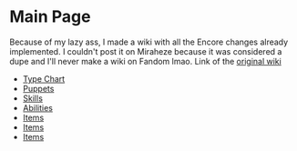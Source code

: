 <h1>Main Page</h1> 

Because of my lazy ass, I made a wiki with all the Encore changes already implemented. I couldn't post it on Miraheze because it was considered a dupe and I'll never make a wiki on Fandom lmao. Link of the [original wiki](https://tpdp.miraheze.org/wiki/Main_Page)

<ul>
  <li><a href="{{ '/type_chart' | relative_url }}">Type Chart</a></li>
  <li><a href="{{ '/puppets' | relative_url }}">Puppets</a></li>
  <li><a href="{{ '/skills' | relative_url }}">Skills</a></li>
  <li><a href="{{ '/abilities' | relative_url }}">Abilities</a></li>
  <li><a href="{{ '/items' | relative_url }}">Items</a></li>
  <li><a href="{{ '/Puppet-Status' | relative_url }}">Items</a></li>
  <li><a href="{{ '/Field-Effects' | relative_url }}">Items</a></li>
</ul>

